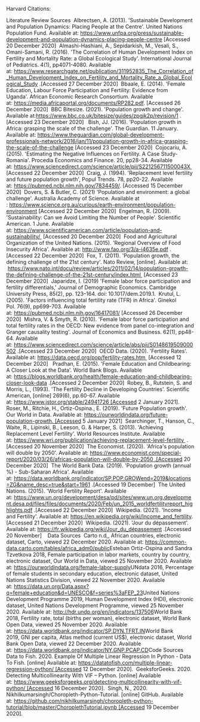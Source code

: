 
Harvard Citations:

Literature Review Sources
​
Albrectsen, A. (2013). 'Sustainable Development and Population Dynamics: Placing People at the Centre'. United Nations Population Fund. Available at: https://www.unfpa.org/press/sustainable-development-and-population-dynamics-placing-people-centre
[Accessed 20 December 2020]
​
Almashi-Hashiani, A., Sepidarkish, M., Vesali, S., Omani-Samani, R. (2016). 'The Correlation of Human Development Index on Fertility and Mortality Rate: a Global Ecological Study'. International Journal of Pediatrics. 4(1), pp4071-4080. Available at: https://www.researchgate.net/publication/311952835_The_Correlation_of_Human_Development_Index_on_Fertility_and_Mortality_Rate_a_Global_Ecological_Study .[Accessed 27 December 2020]
​
Bbaale, E. (2014). 'Female Education, Labour Force Participation and Fertility: Evidence from Uganda'. African Economic Research Consortium. Available at: https://media.africaportal.org/documents/RP282.pdf. [Accessed 26 December 2020]
​
BBC Bitesize. (2021). 'Population growth and change'. Available at:https://www.bbc.co.uk/bitesize/guides/zpgjk2p/revision/1 .[Accessed 23 December 2020] 
​
Bish, JJ. (2016). 'Population growth in Africa: grasping the scale of the challenge'. The Guardian. 11 January. Available at: https://www.theguardian.com/global-development-professionals-network/2016/jan/11/population-growth-in-africa-grasping-the-scale-of-the-challenge
[Accessed 23 December 2020]
​
Cojocariu, A. (2015). 'Estimating the Negative Influences on Fertility. A Case Study-Romania'. Procedia Economics and Finance. 20, pp28-34. Available at: https://www.sciencedirect.com/science/article/pii/S221256711500043X 
[Accessed 22 December 2020]
​
Craig, J. (1994). 'Replacement level fertility and future population growth', Popul Trends. 78, pp20-22. Available at: https://pubmed.ncbi.nlm.nih.gov/7834459/. [Accessed 15 December 2020]
​
Dovers, S. & Butler, C. (2021) 'Population and environment: a global challenge'. Australia Academy of Science. Available at : https://www.science.org.au/curious/earth-environment/population-environment
[Accessed 22 December 2020]
​
Engelman, R. (2009). 'Sustainability: Can we Avoid Limiting the Number of People'. Scientific American. 1 June. Available at: https://www.scientificamerican.com/article/population-and-sustainability/ 
[Accessed 20 December 2020]
​
Food and Agricultural Organization of the United Nations. (2015). 'Regional Overview of Food Insecurity Africa'. Available at: http://www.fao.org/3/a-i4635e.pdf .[Accessed 22 December 2020]
​
Fox, T. (2011). 'Population growth, the defining challenge of the 21st century'. Nato Review, [online]. Available at:  https://www.nato.int/docu/review/articles/2011/02/14/population-growth-the-defining-challenge-of-the-21st-century/index.html 
[Accessed 23 December 2020]
​
Japaridze, I. (2019) 'Female labor force participation and fertility differentials,' Journal of Demographic Economics. Cambridge University Press, 85(2), pp. 123–164. doi: 10.1017/dem.2019.1.
​
Krutul, L. (2005). 'Factors influencing total fertility rate (TFR) in Africa'. Ginekol Pol. 76(9), pp699-703. Available at: https://pubmed.ncbi.nlm.nih.gov/16417081/
[Accessed 26 December 2020]
​
Mishra, V. & Smyth, R. (2010). 'Female labor force participation and total fertility rates in the OECD: New evidence from panel co-integration and Granger causality testing'. Journal of Economics and Business. 62(1), pp48-64. Available at: https://www.sciencedirect.com/science/article/abs/pii/S0148619509000502 .[Accessed 23 December 2020]
​
OECD Data. (2020). 'Fertility Rates'. Available at: https://data.oecd.org/pop/fertility-rates.htm 
[Accessed 12 December 2020] 
​
Pradhan, E. (2015). 'Female Education and Childbearing: A Closer Look at the Data'. World Bank Blogs. Available at: https://blogs.worldbank.org/health/female-education-and-childbearing-closer-look-data .[Accessed 2 December 2020]
​
Robey, B., Rutstein, S. and Morris, L., (1993). 'The Fertility Decline in Developing Countries'. Scientific American, [online] 269(6), pp.60-67. Available at: https://www.jstor.org/stable/24941726 [Accessed 2 January 2021].
​
Roser, M., Ritchie, H., Ortiz-Ospina., E. (2019). 'Future Population growth'. Our World in Data. Available at: https://ourworldindata.org/future-population-growth. [Accessed 5 January 2021]
​
Searchinger, T., Hanson, C., Waite, R., Lipinski, B., Leeson, G. & Harper, S. (2013). 'Achieving Replacement Level Fertility'. World Resources Institute. Available at: https://www.wri.org/publication/achieving-replacement-level-fertility 
.[Accessed 20 November 2020]
​
The Economist. (2020). 'Africa's population will double by 2050'. Available at: https://www.economist.com/special-report/2020/03/26/africas-population-will-double-by-2050 .[Accessed 20 December 2020]
​
The World Bank Data. (2019). 'Population growth (annual %) - Sub-Saharan Africa'. Available at: https://data.worldbank.org/indicator/SP.POP.GROWend=2019&locations=ZG&name_desc=true&start=1961 .[Accessed 19 December]
​
The United Nations. (2015). 'World Fertility Report'. Available at: https://www.un.org/development/desa/pd/sites/www.un.org.development.desa.pd/files/files/documents/2020/Feb/un_2015_worldfertilityreport_highlights.pdf .[Accessed 22 December 2020]
​
Wikipedia. (2021). 'Income and Fertility'. Available at: https://en.wikipedia.org/wiki/Income_and_fertility. [Accessed 21 December 2020]
​
Wikipedia. (2021). 'Jour du dépassement'. Available at: https://fr.wikipedia.org/wiki/Jour_du_dépassement .[Accessed 20 November]
​
​
​​
Data Sources
​
Carto n.d,, African countries, electronic dataset, Carto, viewed 22 December 2020. Available at: https://common-data.carto.com/tables/africa_adm0/public
​
Esteban Ortiz-Ospina and Sandra Tzvetkova 2018, Female participation in labor markets, country by country, electronic dataset, Our World in Data, viewed 25 November 2020. Available at: https://ourworldindata.org/female-labor-supply
​
UNdata 2016, Percentage of female students in secondary education, electronic dataset, United Nations Statistics Division, viewed 22 November 2020. Available at: https://data.un.org/Data.aspx?q=female+education&d=UNESCO&f=series%3aFEP_23
​
United Nations Development Programme 2019, Human Development Index (HDI), electronic dataset, United Nations Development Programme, viewed 25 November 2020. Available at: http://hdr.undp.org/en/indicators/137506
​
World Bank 2018, Fertility rate, total (births per woman), electronic dataset, World Bank Open Data, viewed 25 November 2020. Available at: https://data.worldbank.org/indicator/SP.DYN.TFRT.IN
​
World Bank 2019, GNI per capita, Atlas method (current US$), electronic dataset, World Bank Open Data, viewed 22 December 2020. Available at: https://data.worldbank.org/indicator/NY.GNP.PCAP.CD
​
Code Sources
​
Data to Fish. 2020. Example Of Multiple Linear Regression In Python - Data To Fish. [online] Available at: https://datatofish.com/multiple-linear-regression-python/ [Accessed 12 December 2020].
​
GeeksforGeeks. 2020. Detecting Multicollinearity With VIF – Python. [online] Available at: https://www.geeksforgeeks.org/detecting-multicollinearity-with-vif-python/ [Accessed 16 December 2020].
​
Singh, N., 2020. Nikhilkumarsingh/Choropleth-Python-Tutorial. [online] GitHub. Available at: https://github.com/nikhilkumarsingh/choropleth-python-tutorial/blob/master/ChoroplethTutorial.ipynb [Accessed 19 December 2020].
